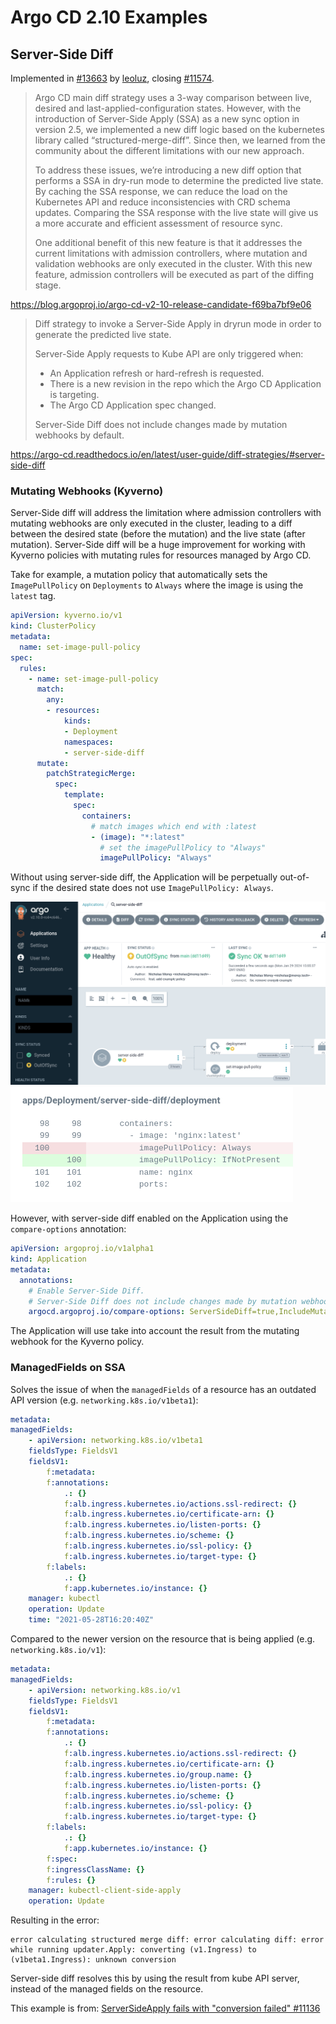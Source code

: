 # Argo CD 2.10 Examples
## Server-Side Diff
Implemented in [#13663](https://github.com/argoproj/argo-cd/pull/13663) by [leoluz](https://github.com/leoluz), closing [#11574](https://github.com/argoproj/argo-cd/issues/11574).

> Argo CD main diff strategy uses a 3-way comparison between live, desired and last-applied-configuration states. However, with the introduction of Server-Side Apply (SSA) as a new sync option in version 2.5, we implemented a new diff logic based on the kubernetes library called “structured-merge-diff”. Since then, we learned from the community about the different limitations with our new approach.
> 
> To address these issues, we’re introducing a new diff option that performs a SSA in dry-run mode to determine the predicted live state. By caching the SSA response, we can reduce the load on the Kubernetes API and reduce inconsistencies with CRD schema updates. Comparing the SSA response with the live state will give us a more accurate and efficient assessment of resource sync.
> 
> One additional benefit of this new feature is that it addresses the current limitations with admission controllers, where mutation and validation webhooks are only executed in the cluster. With this new feature, admission controllers will be executed as part of the diffing stage.

https://blog.argoproj.io/argo-cd-v2-10-release-candidate-f69ba7bf9e06

> Diff strategy to invoke a Server-Side Apply in dryrun mode in order to generate the predicted live state.
> 
> Server-Side Apply requests to Kube API are only triggered when:
> 
> - An Application refresh or hard-refresh is requested.
> - There is a new revision in the repo which the Argo CD Application is targeting.
> - The Argo CD Application spec changed.
>
> Server-Side Diff does not include changes made by mutation webhooks by default.

https://argo-cd.readthedocs.io/en/latest/user-guide/diff-strategies/#server-side-diff

### Mutating Webhooks (Kyverno)
Server-Side diff will address the limitation where admission controllers with mutating webhooks are only executed in the cluster, leading to a diff between the desired state (before the mutation) and the live state (after mutation). Server-Side diff will be a huge improvement for working with Kyverno policies with mutating rules for resources managed by Argo CD.

Take for example, a mutation policy that automatically sets the `ImagePullPolicy` on `Deployments` to `Always` where the image is using the `latest` tag.
```yaml
apiVersion: kyverno.io/v1
kind: ClusterPolicy
metadata:
  name: set-image-pull-policy
spec:
  rules:
    - name: set-image-pull-policy
      match:
        any:
        - resources:
            kinds:
            - Deployment
            namespaces:
            - server-side-diff
      mutate:
        patchStrategicMerge:
          spec:
            template:
              spec:
                containers:
                  # match images which end with :latest
                  - (image): "*:latest"
                    # set the imagePullPolicy to "Always"
                    imagePullPolicy: "Always"
```

Without using server-side diff, the Application will be perpetually out-of-sync if the desired state does not use `ImagePullPolicy: Always`.

![Application with out-of-sync Deployment](../../readme-images/2024-01-29-15-05-50.png)
![Diff showing mutation](../../readme-images/2024-01-29-15-05-57.png)

However, with server-side diff enabled on the Application using the `compare-options` annotation:
```yaml
apiVersion: argoproj.io/v1alpha1
kind: Application
metadata:
  annotations:
    # Enable Server-Side Diff.
    # Server-Side Diff does not include changes made by mutation webhooks by default.
    argocd.argoproj.io/compare-options: ServerSideDiff=true,IncludeMutationWebhook=true
```

The Application will use take into account the result from the mutating webhook for the Kyverno policy.

### ManagedFields on SSA
Solves the issue of when the `managedFields` of a resource has an outdated API version (e.g. `networking.k8s.io/v1beta1`):

```yaml
metadata:
managedFields:
    - apiVersion: networking.k8s.io/v1beta1
    fieldsType: FieldsV1
    fieldsV1:
        f:metadata:
        f:annotations:
            .: {}
            f:alb.ingress.kubernetes.io/actions.ssl-redirect: {}
            f:alb.ingress.kubernetes.io/certificate-arn: {}
            f:alb.ingress.kubernetes.io/listen-ports: {}
            f:alb.ingress.kubernetes.io/scheme: {}
            f:alb.ingress.kubernetes.io/ssl-policy: {}
            f:alb.ingress.kubernetes.io/target-type: {}
        f:labels:
            .: {}
            f:app.kubernetes.io/instance: {}
    manager: kubectl
    operation: Update
    time: "2021-05-28T16:20:40Z"
```

Compared to the newer version on the resource that is being applied (e.g. `networking.k8s.io/v1`):
```yaml
metadata:
managedFields:
    - apiVersion: networking.k8s.io/v1
    fieldsType: FieldsV1
    fieldsV1:
        f:metadata:
        f:annotations:
            .: {}
            f:alb.ingress.kubernetes.io/actions.ssl-redirect: {}
            f:alb.ingress.kubernetes.io/certificate-arn: {}
            f:alb.ingress.kubernetes.io/group.name: {}
            f:alb.ingress.kubernetes.io/listen-ports: {}
            f:alb.ingress.kubernetes.io/scheme: {}
            f:alb.ingress.kubernetes.io/ssl-policy: {}
            f:alb.ingress.kubernetes.io/target-type: {}
        f:labels:
            .: {}
            f:app.kubernetes.io/instance: {}
        f:spec:
        f:ingressClassName: {}
        f:rules: {}
    manager: kubectl-client-side-apply
    operation: Update
```

Resulting in the error:
```
error calculating structured merge diff: error calculating diff: error while running updater.Apply: converting (v1.Ingress) to (v1beta1.Ingress): unknown conversion
```

Server-side diff resolves this by using the result from kube API server, instead of the managed fields on the resource.

This example is from: [ServerSideApply fails with "conversion failed" #11136](https://github.com/argoproj/argo-cd/issues/11136)
